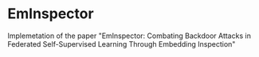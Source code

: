 # EmInspector
Implemetation of the paper "EmInspector: Combating Backdoor Attacks in Federated Self-Supervised Learning Through Embedding Inspection"
 
